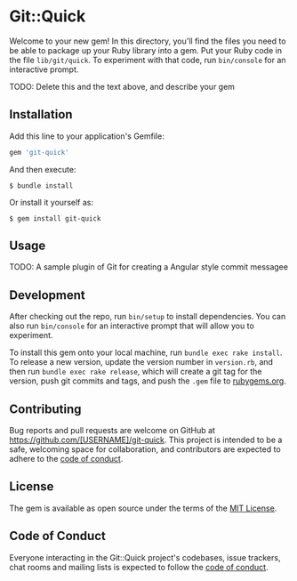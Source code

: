 # Git::Quick

Welcome to your new gem! In this directory, you'll find the files you need to be able to package up your Ruby library into a gem. Put your Ruby code in the file `lib/git/quick`. To experiment with that code, run `bin/console` for an interactive prompt.

TODO: Delete this and the text above, and describe your gem

## Installation

Add this line to your application's Gemfile:

```ruby
gem 'git-quick'
```

And then execute:

    $ bundle install

Or install it yourself as:

    $ gem install git-quick

## Usage

TODO: A sample plugin of Git for creating a Angular style commit messagee

## Development

After checking out the repo, run `bin/setup` to install dependencies. You can also run `bin/console` for an interactive prompt that will allow you to experiment.

To install this gem onto your local machine, run `bundle exec rake install`. To release a new version, update the version number in `version.rb`, and then run `bundle exec rake release`, which will create a git tag for the version, push git commits and tags, and push the `.gem` file to [rubygems.org](https://rubygems.org).

## Contributing

Bug reports and pull requests are welcome on GitHub at https://github.com/[USERNAME]/git-quick. This project is intended to be a safe, welcoming space for collaboration, and contributors are expected to adhere to the [code of conduct](https://github.com/[USERNAME]/git-quick/blob/master/CODE_OF_CONDUCT.md).


## License

The gem is available as open source under the terms of the [MIT License](https://opensource.org/licenses/MIT).

## Code of Conduct

Everyone interacting in the Git::Quick project's codebases, issue trackers, chat rooms and mailing lists is expected to follow the [code of conduct](https://github.com/[USERNAME]/git-quick/blob/master/CODE_OF_CONDUCT.md).
